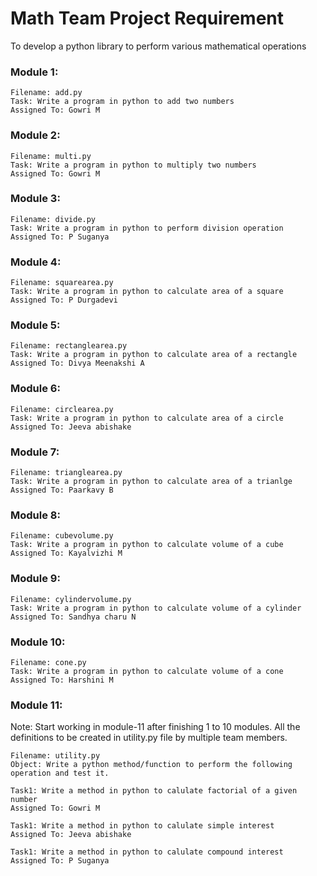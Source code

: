 # Math Team Project Requirement
To develop a python library to perform various mathematical operations
### Module 1:
    Filename: add.py
    Task: Write a program in python to add two numbers
    Assigned To: Gowri M

### Module 2:
    Filename: multi.py
    Task: Write a program in python to multiply two numbers
    Assigned To: Gowri M 

### Module 3:
    Filename: divide.py
    Task: Write a program in python to perform division operation
    Assigned To: P Suganya 

### Module 4:
    Filename: squarearea.py
    Task: Write a program in python to calculate area of a square
    Assigned To: P Durgadevi    

### Module 5:
    Filename: rectanglearea.py
    Task: Write a program in python to calculate area of a rectangle
    Assigned To: Divya Meenakshi A  

### Module 6:
    Filename: circlearea.py
    Task: Write a program in python to calculate area of a circle
    Assigned To: Jeeva abishake

### Module 7:
    Filename: trianglearea.py
    Task: Write a program in python to calculate area of a trianlge
    Assigned To: Paarkavy B  

### Module 8:
    Filename: cubevolume.py
    Task: Write a program in python to calculate volume of a cube
    Assigned To: Kayalvizhi M  

### Module 9:
    Filename: cylindervolume.py
    Task: Write a program in python to calculate volume of a cylinder
    Assigned To: Sandhya charu N    

### Module 10:
    Filename: cone.py
    Task: Write a program in python to calculate volume of a cone
    Assigned To: Harshini M    

### Module 11:
Note: Start working in module-11 after finishing 1 to 10 modules. All the definitions to be created in utility.py file by multiple team members.

    Filename: utility.py    
    Object: Write a python method/function to perform the following operation and test it.

    Task1: Write a method in python to calulate factorial of a given number
    Assigned To: Gowri M

    Task1: Write a method in python to calulate simple interest
    Assigned To: Jeeva abishake

    Task1: Write a method in python to calulate compound interest
    Assigned To: P Suganya            